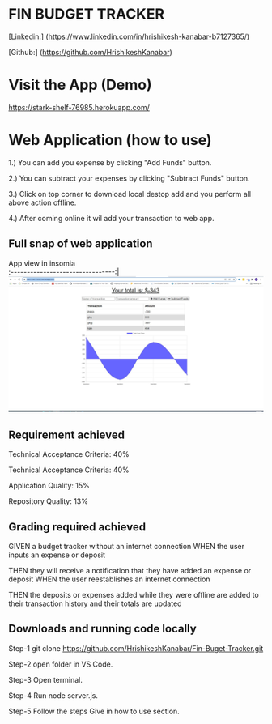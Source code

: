 # FIN BUDGET TRACKER

[Linkedin:] (https://www.linkedin.com/in/hrishikesh-kanabar-b7127365/)

[Github:] (https://github.com/HrishikeshKanabar)

# Visit the App (Demo)

https://stark-shelf-76985.herokuapp.com/
 

 
# Web Application (how to use)

1.) You can add you expense by clicking "Add Funds" button.

2.) You can subtract your expenses by clicking "Subtract Funds" button.

3.) Click on top corner to download local destop add and you perform all above action offline.

4.) After coming online it wil add your transaction to web app.


## Full snap of web application

  
App view in insomia       
:--------------------------------:|
![App Start](https://github.com/HrishikeshKanabar/Fin-Buget-Tracker/blob/main/public/Assets/PWA.JPG)      


## Requirement achieved 

Technical Acceptance Criteria: 40%

Technical Acceptance Criteria: 40%

Application Quality: 15%

Repository Quality: 13%


## Grading required achieved

GIVEN a budget tracker without an internet connection
WHEN the user inputs an expense or deposit

THEN they will receive a notification that they have added an expense or deposit
WHEN the user reestablishes an internet connection

THEN the deposits or expenses added while they were offline are added to their transaction history and their totals are updated

## Downloads and running code locally

Step-1 git clone https://github.com/HrishikeshKanabar/Fin-Buget-Tracker.git

Step-2 open folder in VS Code.

Step-3 Open terminal.

Step-4 Run node server.js.

Step-5 Follow the steps Give in how to use section.